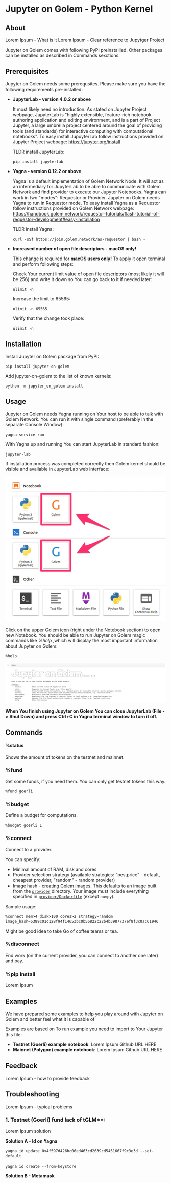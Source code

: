 # Jupyter on Golem - Python Kernel

## About

Lorem Ipsum - What is it
Lorem Ipsum - Clear reference to Jupytger Project

Jupyter on Golem comes with following PyPI preinstallled. Other packages can be installed  as described in Commands sexctions.

## Prerequisites

Jupyter on Golem needs some prerequsites. Please make sure you have the following requirements pre-installed:

*   **JupyterLab - version 4.0.2 or above**

    It most likely need no introduction. As stated on Jupyter Project webpage, JupyterLab is "highly extensible, feature-rich notebook authoring application and editing environment, and is a part of Project Jupyter, a large umbrella project centered around the goal of providing tools (and standards) for interactive computing with computational notebooks". To easy install JupoyterLab follow instructions provided on Jupyter Project webpage: https://jupyter.org/install

    TLDR install JupyterLab:
    ```
    pip install jupyterlab
    ```

*   **Yagna - version 0.12.2 or above**

    Yagna is a default implementation of Golem Network Node. It will act as an intermediary for JupyterLab to be able to communicate with Golem Network and find provider to execute our Jupyter Notebooks. Yagna can work in two "modes": Requestor or Provider. Jupyter on Golem needs Yagna to run in Requestor mode. To easy install Yagna as a Requestor follow instructions provided on Golem Network webpage: https://handbook.golem.network/requestor-tutorials/flash-tutorial-of-requestor-development#easy-installation

    TLDR install Yagna:
    ```
    curl -sSf https://join.golem.network/as-requestor | bash -
    ```

*   **Increased number of open file descriptors - macOS only!**

    This change is required for **macOS users only!** To apply it open terminal and perform following steps:

    Check Your current limit value of open file descriptors (most likely it will be 256) and write it down so You can go back to it if needed later:
    ```
    ulimit -n
    ```

    Increase the limit to 65565:
    ```
    ulimit -n 65565 
    ```
    Verify that the change took place:
    ```
    ulimit -n
    ```

## Installation

Install Jupyter on Golem package from PyPI:
```
pip install jupyter-on-golem
```

Add jupyter-on-golem to the list of known kernels:
```
python -m jupyter_on_golem install
```

## Usage

Jupyter on Golem needs Yagna running on Your host to be able to talk with Golem Network. You can run it with single command (preferably in the separate Console Window):

```
yagna service run
```
With Yagna up and running You can start JupyterLab in standard fashion:

```
jupyter-lab
```

If installation process was completed correctly then Golem kernel should be visible and available in JupyterLab web interface:

![Screenshot of a Golem kernel visible in JupyterLab web interface.](https://github.com/golemfactory/golem-kernel-python/blob/7f8669fbef78bfb4dc6ff9fbddc41e63d81bb2ba/Jupyter_on_Golem_kernel.png)

Click on the upper Golem icon (right under the Notebook section) to open new Notebook. You should be able to run Jupyter on Golem magic commands like _%help_ ,which will display the most important information about Jupyter on Golem:

```
%help
```

![Screenshot of a Golem help output in JupyterLab web interface.](https://github.com/golemfactory/golem-kernel-python/blob/7f8669fbef78bfb4dc6ff9fbddc41e63d81bb2ba/Jupyter_on_Golem_help.png)

**When You finish using Jupyter on Golem You can close JupyterLab (File -> Shut Down) and press Ctrl+C in Yagna terminal window to turn it off.** 

## Commands

#### %status

Shows the amount of tokens on the testnet and mainnet.

### %fund

Get some funds, if you need them. You can only get testnet tokens this way.

```
%fund goerli
```

### %budget

Define a budget for computations.

```
%budget goerli 1
```

### %connect

Connect to a provider.

You can specify:

*   Minimal amount of RAM, disk and cores
*   Provider selection strategy (available strategies: "bestprice" - default, cheapest provider, "random" - random provider)
*   Image hash - [creating Golem images](https://handbook.golem.network/requestor-tutorials/vm-runtime/convert-a-docker-image-into-a-golem-image). This
    defaults to an image built from the [`provider`](provider) directory. Your image must include everything specified in [`provider/Dockerfile`](provider/Dockerfile) (except `numpy`).

Sample usage:

```
%connect mem>4 disk>100 cores>2 strategy=random image_hash=5389c01c128f94f14653bc0b56822c22b4b3987737ef8f3c0ac61946
```

Might be good idea to take Go of coffee teams or tea.

### %disconnect

End work (on the current provider, you can connect to another one later) and pay.

### %pip install

Lorem Ipsum

## Examples

We have prepared some examples to help you play around with Jupyter on Golem and better feel what it is capable of

Examples are based on
To run example you need to import to Your Jupyter this file:

*   **Testnet (Goerli) example notebook**: Lorem Ipsum  Github URL HERE
*   **Mainnet (Polygon) example notebook**: Lorem Ipsum  Github URL HERE

## Feedback

Lorem Ipsum - how to provide feedback

## Troubleshooting

Lorem Ipsum - typical problems

### 1. Testnet (Goerli) fund lack of tGLM**:

Lorem Ipsum solution

**Solution A - Id on Yagna**

```
yagna id update 0x4f597d426bc06ed463cd2639cd5451667f9c3e3d --set-default

yagna id create --from-keystore
```

**Solution B - Metamask**



